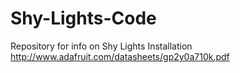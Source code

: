 # Shy-Lights-Code
Repository for info on Shy Lights Installation
http://www.adafruit.com/datasheets/gp2y0a710k.pdf
